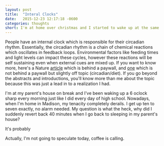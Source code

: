 ```yaml
---
layout: post
title:  "Interal Clocks"
date:   2015-12-23 12:17:18 -0600
categories: thoughts
short: I'm at home over christmas and I started to wake up at the same time I would in high school. I wonder if we're cued by our enviroment for certain things.
---
```


People have an internal clock which is responsible for their circadian rhythm. Essentially, the circadian rhythm is a chain of chemical reactions which oscillates in feedback loops. Environmental factors like feeding times and light levels can impact these cycles, however these reactions will be self sustaining even when external cues are mixed up. If you want to know more, here's a Nature <a href="http://www.nature.com/nature/journal/v491/n7424/full/nature11704.html">article</a> which is behind a paywall, and <a href="http://www.weizmann.ac.il/Biological_Chemistry/Asher/sites/Biological_Chemistry.Asher/files/adamovich_et_al._cell_metabolism_2014.pdf">one</a> which is not behind a paywall but slightly off topic (circadian/diet). If you go beyond the abstracts and introductions, you'll know more than me about the topic because this was just a lead in to a realization I had.

I'm at my parent's house on break and I've been waking up a 6 oclock sharp every morning just like I did every day of high school. Nowadays, when I'm home in Madison, my tenacity completely derails. I get up ten to seven exactly, no alarm needed. My question is what the heck, why did I suddenly revert back 40 minutes when I go back to sleeping in my parent's house?

It's probably 

Actually, I'm not going to speculate today, coffee is calling.